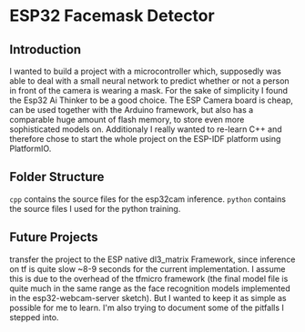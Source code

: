 # ESP32 Facemask Detector

## Introduction
I wanted to build a project with a microcontroller which, supposedly was able to
deal with a small neural network to predict whether or not a person in front of
the camera is wearing a mask.
For the sake of simplicity I found the Esp32 Ai Thinker to be a good choice.
The ESP Camera board is cheap, can be used together with the Arduino framework,
but also has a comparable huge amount of flash memory, to store even more sophisticated
models on. Additionaly I really wanted to re-learn C++ and therefore chose to start
the whole project on the ESP-IDF platform using PlatformIO.

## Folder Structure
<code>cpp</code> contains the source files for the esp32cam inference.
<code>python</code> contains the source files I used for the python training.

## Future Projects
transfer the project to the ESP native dl3_matrix Framework,
since inference on tf is quite slow ~8-9 seconds for the current implementation.
I assume this is due to the overhead of the tfmicro framework
(the final model file is quite much in the same range as the face recognition models
implemented in the esp32-webcam-server sketch). But I wanted to keep it as simple
as possible for me to learn. I'm also trying to document some of the pitfalls I
stepped into.
